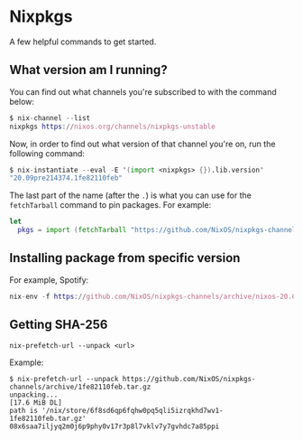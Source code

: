 # Nixpkgs

A few helpful commands to get started.

## What version am I running?

You can find out what channels you're subscribed to with the command below:

```nix
$ nix-channel --list
nixpkgs https://nixos.org/channels/nixpkgs-unstable
```

Now, in order to find out what version of that channel you're on, run the following command:

```nix
$ nix-instantiate --eval -E '(import <nixpkgs> {}).lib.version'
"20.09pre214374.1fe82110feb"
```

The last part of the name (after the `.`) is what you can use for the `fetchTarball` command to pin packages. For
example:

```nix
let
  pkgs = import (fetchTarball "https://github.com/NixOS/nixpkgs-channels/archive/1fe82110feb.tar.gz") {};
```
## Installing package from specific version

For example, Spotify:

```nix
nix-env -f https://github.com/NixOS/nixpkgs-channels/archive/nixos-20.03.tar.gz -iA spotify
```

## Getting SHA-256

```
nix-prefetch-url --unpack <url>
```

Example:

```
$ nix-prefetch-url --unpack https://github.com/NixOS/nixpkgs-channels/archive/1fe82110feb.tar.gz
unpacking...
[17.6 MiB DL]
path is '/nix/store/6f8sd6qp6fqhw0pq5qli5izrqkhd7wv1-1fe82110feb.tar.gz'
08x6saa7iljyq2m0j6p9phy0v17r3p8l7vklv7y7gvhdc7a85ppi
```
